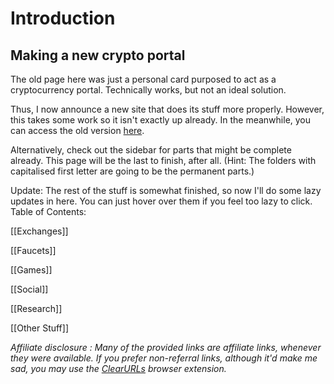 # Introduction

## Making a new crypto portal

The old page here was just a personal card purposed to act as a cryptocurrency portal. Technically works, but not an ideal solution.

Thus, I now announce a new site that does its stuff more properly. However, this takes some work so it isn't exactly up already. In the meanwhile, you can access the old version [here](/old).

Alternatively, check out the sidebar for parts that might be complete already. This page will be the last to finish, after all. (Hint: The folders with capitalised first letter are going to be the permanent parts.)

Update: The rest of the stuff is somewhat finished, so now I'll do some lazy updates in here. You can just hover over them if you feel too lazy to click. Table of Contents:

[[Exchanges]]

[[Faucets]]

[[Games]]

[[Social]]

[[Research]]

[[Other Stuff]]


_Affiliate disclosure : Many of the provided links are affiliate links, whenever they were available. If you prefer non-referral links, although it'd make me sad, you may use the [ClearURLs](https://clearurls.xyz/) browser extension._
